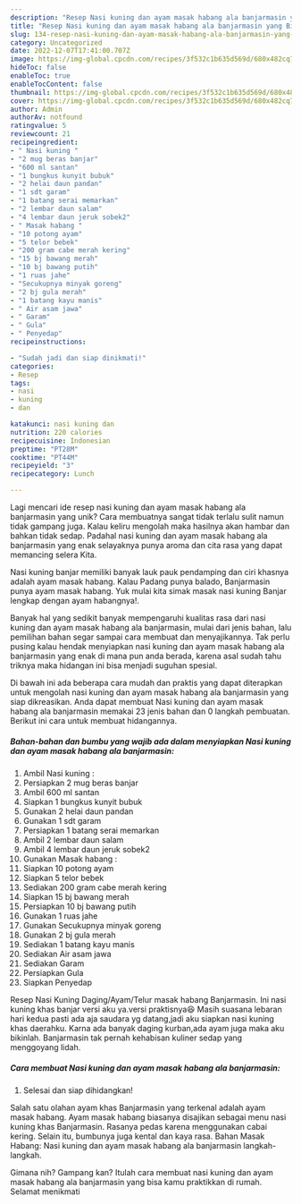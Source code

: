 ```yaml
---
description: "Resep Nasi kuning dan ayam masak habang ala banjarmasin yang Bisa Manjain Lidah"
title: "Resep Nasi kuning dan ayam masak habang ala banjarmasin yang Bisa Manjain Lidah"
slug: 134-resep-nasi-kuning-dan-ayam-masak-habang-ala-banjarmasin-yang-bisa-manjain-lidah
category: Uncategorized
date: 2022-12-07T17:41:00.707Z
image: https://img-global.cpcdn.com/recipes/3f532c1b635d569d/680x482cq70/nasi-kuning-dan-ayam-masak-habang-ala-banjarmasin-foto-resep-utama.jpg
hideToc: false
enableToc: true
enableTocContent: false
thumbnail: https://img-global.cpcdn.com/recipes/3f532c1b635d569d/680x482cq70/nasi-kuning-dan-ayam-masak-habang-ala-banjarmasin-foto-resep-utama.jpg
cover: https://img-global.cpcdn.com/recipes/3f532c1b635d569d/680x482cq70/nasi-kuning-dan-ayam-masak-habang-ala-banjarmasin-foto-resep-utama.jpg
author: Admin
authorAv: notfound
ratingvalue: 5
reviewcount: 21
recipeingredient:
- " Nasi kuning "
- "2 mug beras banjar"
- "600 ml santan"
- "1 bungkus kunyit bubuk"
- "2 helai daun pandan"
- "1 sdt garam"
- "1 batang serai memarkan"
- "2 lembar daun salam"
- "4 lembar daun jeruk sobek2"
- " Masak habang "
- "10 potong ayam"
- "5 telor bebek"
- "200 gram cabe merah kering"
- "15 bj bawang merah"
- "10 bj bawang putih"
- "1 ruas jahe"
- "Secukupnya minyak goreng"
- "2 bj gula merah"
- "1 batang kayu manis"
- " Air asam jawa"
- " Garam"
- " Gula"
- " Penyedap"
recipeinstructions:

- "Sudah jadi dan siap dinikmati!"
categories:
- Resep
tags:
- nasi
- kuning
- dan

katakunci: nasi kuning dan 
nutrition: 220 calories
recipecuisine: Indonesian
preptime: "PT28M"
cooktime: "PT44M"
recipeyield: "3"
recipecategory: Lunch

---
```





Lagi mencari ide resep nasi kuning dan ayam masak habang ala banjarmasin yang unik? Cara membuatnya sangat tidak terlalu sulit namun tidak gampang juga. Kalau keliru mengolah maka hasilnya akan hambar dan bahkan tidak sedap. Padahal nasi kuning dan ayam masak habang ala banjarmasin yang enak selayaknya punya aroma dan cita rasa yang dapat memancing selera Kita.





Nasi kuning banjar memiliki banyak lauk pauk pendamping dan ciri khasnya adalah ayam masak habang. Kalau Padang punya balado, Banjarmasin punya ayam masak habang. Yuk mulai kita simak masak nasi kuning Banjar lengkap dengan ayam habangnya!.

Banyak hal yang sedikit banyak mempengaruhi kualitas rasa dari nasi kuning dan ayam masak habang ala banjarmasin, mulai dari jenis bahan, lalu pemilihan bahan segar sampai cara membuat dan menyajikannya. Tak perlu pusing kalau hendak menyiapkan nasi kuning dan ayam masak habang ala banjarmasin yang enak di mana pun anda berada, karena asal sudah tahu triknya maka hidangan ini bisa menjadi suguhan spesial.






Di bawah ini ada beberapa cara mudah dan praktis yang dapat diterapkan untuk mengolah nasi kuning dan ayam masak habang ala banjarmasin yang siap dikreasikan. Anda dapat membuat Nasi kuning dan ayam masak habang ala banjarmasin memakai 23 jenis bahan dan 0 langkah pembuatan. Berikut ini cara untuk membuat hidangannya.

<!--inarticleads1-->

##### Bahan-bahan dan bumbu yang wajib ada dalam menyiapkan Nasi kuning dan ayam masak habang ala banjarmasin:

1. Ambil  Nasi kuning :
1. Persiapkan 2 mug beras banjar
1. Ambil 600 ml santan
1. Siapkan 1 bungkus kunyit bubuk
1. Gunakan 2 helai daun pandan
1. Gunakan 1 sdt garam
1. Persiapkan 1 batang serai memarkan
1. Ambil 2 lembar daun salam
1. Ambil 4 lembar daun jeruk sobek2
1. Gunakan  Masak habang :
1. Siapkan 10 potong ayam
1. Siapkan 5 telor bebek
1. Sediakan 200 gram cabe merah kering
1. Siapkan 15 bj bawang merah
1. Persiapkan 10 bj bawang putih
1. Gunakan 1 ruas jahe
1. Gunakan Secukupnya minyak goreng
1. Gunakan 2 bj gula merah
1. Sediakan 1 batang kayu manis
1. Sediakan  Air asam jawa
1. Sediakan  Garam
1. Persiapkan  Gula
1. Siapkan  Penyedap


Resep Nasi Kuning Daging/Ayam/Telur masak habang Banjarmasin. Ini nasi kuning khas banjar versi aku ya.versi praktisnya😆 Masih suasana lebaran hari kedua pasti ada aja saudara yg datang,jadi aku siapkan nasi kuning khas daerahku. Karna ada banyak daging kurban,ada ayam juga maka aku bikinlah. Banjarmasin tak pernah kehabisan kuliner sedap yang menggoyang lidah. 

<!--inarticleads2-->

##### Cara membuat Nasi kuning dan ayam masak habang ala banjarmasin:


1. Selesai dan siap dihidangkan!

Salah satu olahan ayam khas Banjarmasin yang terkenal adalah ayam masak habang. Ayam masak habang biasanya disajikan sebagai menu nasi kuning khas Banjarmasin. Rasanya pedas karena menggunakan cabai kering. Selain itu, bumbunya juga kental dan kaya rasa. Bahan Masak Habang: Nasi kuning dan ayam masak habang ala banjarmasin langkah-langkah. 

Gimana nih? Gampang kan? Itulah cara membuat nasi kuning dan ayam masak habang ala banjarmasin yang bisa kamu praktikkan di rumah. Selamat menikmati
